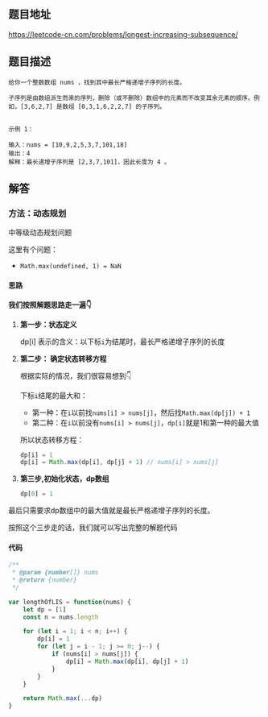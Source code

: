 ## 题目地址

https://leetcode-cn.com/problems/longest-increasing-subsequence/

## 题目描述

```
给你一个整数数组 nums ，找到其中最长严格递增子序列的长度。

子序列是由数组派生而来的序列，删除（或不删除）数组中的元素而不改变其余元素的顺序。例如，[3,6,2,7] 是数组 [0,3,1,6,2,2,7] 的子序列。

 
示例 1：

输入：nums = [10,9,2,5,3,7,101,18]
输出：4
解释：最长递增子序列是 [2,3,7,101]，因此长度为 4 。
```

## 解答

### 方法：动态规划

中等级动态规划问题

这里有个问题：

- `Math.max(undefined, 1) = NaN`

#### 思路

**我们按照解题思路走一遍👇**

1. **第一步：状态定义**

   dp[i] 表示的含义：以下标`i`为结尾时，最长严格递增子序列的长度

2. **第二步： 确定状态转移方程**

   根据实际的情况，我们很容易想到👇

   下标`i`结尾的最大和：

   - 第一种：在`i`以前找`nums[i] > nums[j]`，然后找`Math.max(dp[j]) + 1`
   - 第二种：在`i`以前没有`nums[i] > nums[j]`，`dp[i]`就是1和第一种的最大值

   所以状态转移方程：

   ```js 
   dp[i] = 1
   dp[i] = Math.max(dp[i], dp[j] + 1) // nums[i] > nums[j]
   ```

    

3. **第三步,初始化状态，dp数组**

   ```js
   dp[0] = 1
   ```

最后只需要求dp数组中的最大值就是最长严格递增子序列的长度。

按照这个三步走的话，我们就可以写出完整的解题代码



#### 代码

```js
/**
 * @param {number[]} nums
 * @return {number}
 */

var lengthOfLIS = function(nums) {
    let dp = [1]
    const n = nums.length

    for (let i = 1; i < n; i++) {
        dp[i] = 1
        for (let j = i - 1; j >= 0; j--) {
            if (nums[i] > nums[j]) {
                dp[i] = Math.max(dp[i], dp[j] + 1)
            }
        }
    }

    return Math.max(...dp)
}
```